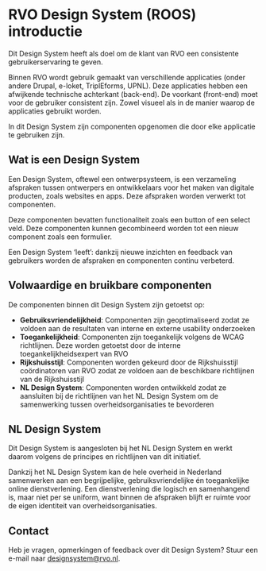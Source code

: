 <!-- @license CC0-1.0 -->

# RVO Design System (ROOS) introductie

Dit Design System heeft als doel om de klant van RVO een consistente gebruikerservaring te geven.

Binnen RVO wordt gebruik gemaakt van verschillende applicaties (onder andere Drupal, e-loket, TriplEforms, UPNL). Deze applicaties hebben een afwijkende technische achterkant (back-end). De voorkant (front-end) moet voor de gebruiker consistent zijn. Zowel visueel als in de manier waarop de applicaties gebruikt worden.

In dit Design System zijn componenten opgenomen die door elke applicatie te gebruiken zijn.

## Wat is een Design System

Een Design System, oftewel een ontwerpsysteem, is een verzameling afspraken tussen ontwerpers en ontwikkelaars voor het maken van digitale producten, zoals websites en apps. Deze afspraken worden verwerkt tot componenten.

Deze componenten bevatten functionaliteit zoals een button of een select veld. Deze componenten kunnen gecombineerd worden tot een nieuw component zoals een formulier.

Een Design System ‘leeft’: dankzij nieuwe inzichten en feedback van gebruikers worden de afspraken en componenten continu verbeterd.

## Volwaardige en bruikbare componenten

De componenten binnen dit Design System zijn getoetst op:

- **Gebruiksvriendelijkheid**: Componenten zijn geoptimaliseerd zodat ze voldoen aan de resultaten van interne en externe usability onderzoeken
- **Toegankelijkheid**: Componenten zijn toegankelijk volgens de WCAG richtlijnen. Deze worden getoetst door de interne toegankelijkheidsexpert van RVO
- **Rijkshuisstijl**: Componenten worden gekeurd door de Rijkshuisstijl coördinatoren van RVO zodat ze voldoen aan de beschikbare richtlijnen van de Rijkshuisstijl
- **NL Design System**: Componenten worden ontwikkeld zodat ze aansluiten bij de richtlijnen van het NL Design System om de samenwerking tussen overheidsorganisaties te bevorderen

## NL Design System

Dit Design System is aangesloten bij het NL Design System en werkt daarom volgens de principes en richtlijnen van dit initiatief.

Dankzij het NL Design System kan de hele overheid in Nederland samenwerken aan een begrijpelijke, gebruiksvriendelijke én toegankelijke online dienstverlening. Een dienstverlening die logisch en samenhangend is, maar niet per se uniform, want binnen de afspraken blijft er ruimte voor de eigen identiteit van overheidsorganisaties.

## Contact

Heb je vragen, opmerkingen of feedback over dit Design System? Stuur een e-mail naar [designsystem@rvo.nl](mailto:designsystem@rvo.nl).
